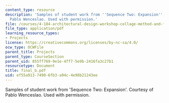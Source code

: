 ```yaml
---
content_type: resource
description: 'Samples of student work from ''Sequence Two: Expansion''. Courtesy of
  Pablo Wenceslao. Used with permission.'
file: /courses/4-184-architectural-design-workshop-collage-method-and-form-spring-2004/ef55a91374906fb3a94c4e98b21243ee_final_b.pdf
file_type: application/pdf
learning_resource_types:
- Projects
license: https://creativecommons.org/licenses/by-nc-sa/4.0/
ocw_type: OCWFile
parent_title: Projects
parent_type: CourseSection
parent_uid: 855ff769-9e1e-4ff7-5e9b-2416fa3c27b1
resourcetype: Document
title: final_b.pdf
uid: ef55a913-7490-6fb3-a94c-4e98b21243ee
---
```

Samples of student work from 'Sequence Two: Expansion'. Courtesy of Pablo Wenceslao. Used with permission.